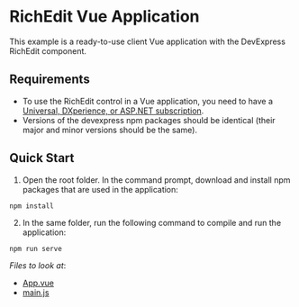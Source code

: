 # RichEdit Vue Application

This example is a ready-to-use client Vue application with the DevExpress RichEdit component.

## Requirements
* To use the RichEdit control in a Vue application, you need to have a [Universal, DXperience, or ASP.NET subscription](https://www.devexpress.com/buy/net/).
* Versions of the devexpress npm packages should be identical (their major and minor versions should be the same).

## Quick Start

1. Open the root folder. In the command prompt, download and install npm packages that are used in the application:

```
npm install
```

2. In the same folder, run the following command to compile and run the application:

```bash
npm run serve
```

<!-- default file list -->
*Files to look at*:

* [App.vue](./src/App.vue)
* [main.js](./src/main.js)

<!-- default file list end -->
